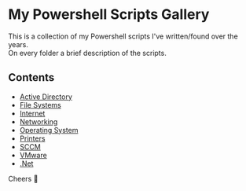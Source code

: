 # My Powershell Scripts Gallery

This is a collection of my Powershell scripts I've written/found over the years.  
On every folder a brief description of the scripts.

## Contents

* [Active Directory](Active%20Directory)
* [File Systems](File%20Systems)
* [Internet](Internet)
* [Networking](Networking)
* [Operating System](Operating%20System)
* [Printers](Printers)
* [SCCM](SCCM)
* [VMware](VMware)
* [.Net](.Net)

Cheers 🍻
